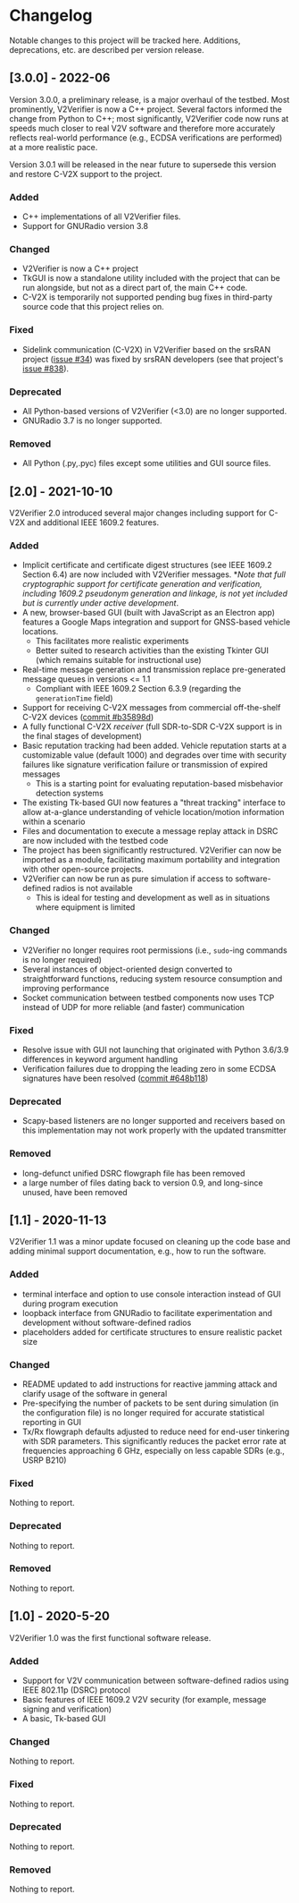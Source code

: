# Changelog
Notable changes to this project will be tracked here. Additions, deprecations, etc. are described per version release.

## [3.0.0] - 2022-06
Version 3.0.0, a preliminary release, is a major overhaul of the testbed. Most prominently, V2Verifier is now a C++ project. Several factors 
informed the change from Python to C++; most significantly, V2Verifier code now runs at speeds much closer to real
V2V software and therefore more accurately reflects real-world performance (e.g., ECDSA verifications are performed)
at a more realistic pace. 

Version 3.0.1 will be released in the near future to supersede this version and restore C-V2X support to the project.

### Added
- C++ implementations of all V2Verifier files.
- Support for GNURadio version 3.8
### Changed
- V2Verifier is now a C++ project
- TkGUI is now a standalone utility included with the project that can be run alongside,
but not as a direct part of, the main C++ code.
- C-V2X is temporarily not supported pending bug fixes in third-party source code that this project relies on.
### Fixed
- Sidelink communication (C-V2X) in V2Verifier based on the srsRAN project ([issue #34](https://github.com/twardokus/v2verifier/issues/34)) was fixed by srsRAN developers (see that project's [issue #838](https://github.com/srsran/srsRAN/issues/838)).
### Deprecated
- All Python-based versions of V2Verifier (<3.0) are no longer supported.
- GNURadio 3.7 is no longer supported. 
### Removed
- All Python (.py,.pyc) files except some utilities and GUI source files.

## [2.0] - 2021-10-10
V2Verifier 2.0 introduced several major changes including support for C-V2X and additional IEEE 1609.2 features.
### Added
- Implicit certificate and certificate digest structures (see IEEE 1609.2 Section 6.4) are now included with V2Verifier messages. \*_Note that full cryptographic support for certificate generation and verification, including 1609.2 pseudonym generation and linkage, is not yet included but is currently under active development_.
- A new, browser-based GUI (built with JavaScript as an Electron app) features a Google Maps integration and support for GNSS-based vehicle locations.
    - This facilitates more realistic experiments
    - Better suited to research activities than the existing Tkinter GUI (which remains suitable for instructional use)
- Real-time message generation and transmission replace pre-generated message queues in versions <= 1.1
    - Compliant with IEEE 1609.2 Section 6.3.9 (regarding the `generationTime` field)
- Support for receiving C-V2X messages from commercial off-the-shelf C-V2X devices ([commit #b35898d](https://github.com/twardokus/v2verifier/commits/master?before=8655d3f1db9c398f9496732a3307af6d7617fb92+70&branch=master))
- A fully functional C-V2X _receiver_ (full SDR-to-SDR C-V2X support is in the final stages of development)
- Basic reputation tracking had been added. Vehicle reputation starts at a customizable value (default 1000) and degrades over time with security failures like signature verification failure or transmission of expired messages
    - This is a starting point for evaluating reputation-based misbehavior detection systems
- The existing Tk-based GUI now features a "threat tracking" interface to allow at-a-glance understanding of vehicle location/motion information within a scenario
- Files and documentation to execute a message replay attack in DSRC are now included with the testbed code
- The project has been significantly restructured. V2Verifier can now be imported as a module, facilitating maximum portability and integration with other open-source projects.
- V2Verifier can now be run as pure simulation if access to software-defined radios is not available
    - This is ideal for testing and development as well as in situations where equipment is limited
### Changed
- V2Verifier no longer requires root permissions (i.e., `sudo`-ing commands is no longer required)
- Several instances of object-oriented design converted to straightforward functions, reducing system resource consumption and improving performance
- Socket communication between testbed components now uses TCP instead of UDP for more reliable (and faster) communication
### Fixed
- Resolve issue with GUI not launching that originated with Python 3.6/3.9 differences in keyword argument handling
- Verification failures due to dropping the leading zero in some ECDSA signatures have been resolved ([commit #648b118](https://github.com/twardokus/v2verifier/commit/648b11883d4f4b71055d84c9cfc6b1c548654160))
### Deprecated
- Scapy-based listeners are no longer supported and receivers based on this implementation may not work properly with the updated transmitter
### Removed
- long-defunct unified DSRC flowgraph file has been removed
- a large number of files dating back to version 0.9, and long-since unused, have been removed


## [1.1] - 2020-11-13
V2Verifier 1.1 was a minor update focused on cleaning up the code base and adding minimal support documentation, e.g., how to run the software.

### Added
- terminal interface and option to use console interaction instead of GUI during program execution
- loopback interface from GNURadio to facilitate experimentation and development without software-defined radios
- placeholders added for certificate structures to ensure realistic packet size
### Changed
- README updated to add instructions for reactive jamming attack and clarify usage of the software in general
- Pre-specifying the number of packets to be sent during simulation (in the configuration file) is no longer required for accurate statistical reporting in GUI
- Tx/Rx flowgraph defaults adjusted to reduce need for end-user tinkering with SDR parameters. This significantly reduces the packet error rate at frequencies approaching 6 GHz, especially on less capable SDRs (e.g., USRP B210)
### Fixed
Nothing to report.
### Deprecated
Nothing to report.
### Removed
Nothing to report.

## [1.0] - 2020-5-20
V2Verifier 1.0 was the first functional software release.

### Added
- Support for V2V communication between software-defined radios using IEEE 802.11p (DSRC) protocol
- Basic features of IEEE 1609.2 V2V security (for example, message signing and verification)
- A basic, Tk-based GUI
### Changed
Nothing to report.
### Fixed
Nothing to report.
### Deprecated
Nothing to report.
### Removed
Nothing to report.
